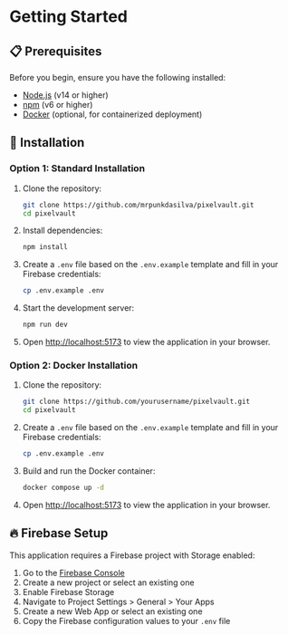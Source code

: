 # Getting Started

## 📋 Prerequisites

Before you begin, ensure you have the following installed:
- [Node.js](https://nodejs.org/) (v14 or higher)
- [npm](https://www.npmjs.com/) (v6 or higher)
- [Docker](https://www.docker.com/) (optional, for containerized deployment)

## 🔧 Installation

### Option 1: Standard Installation

1. Clone the repository:
   ```bash
   git clone https://github.com/mrpunkdasilva/pixelvault.git
   cd pixelvault
   ```

2. Install dependencies:
   ```bash
   npm install
   ```

3. Create a `.env` file based on the `.env.example` template and fill in your Firebase credentials:
   ```bash
   cp .env.example .env
   ```

4. Start the development server:
   ```bash
   npm run dev
   ```

5. Open [http://localhost:5173](http://localhost:5173) to view the application in your browser.

### Option 2: Docker Installation

1. Clone the repository:
   ```bash
   git clone https://github.com/yourusername/pixelvault.git
   cd pixelvault
   ```

2. Create a `.env` file based on the `.env.example` template and fill in your Firebase credentials:
   ```bash
   cp .env.example .env
   ```

3. Build and run the Docker container:
   ```bash
   docker compose up -d
   ```

4. Open [http://localhost:5173](http://localhost:5173) to view the application in your browser.

## 🔥 Firebase Setup

This application requires a Firebase project with Storage enabled:

1. Go to the [Firebase Console](https://console.firebase.google.com/)
2. Create a new project or select an existing one
3. Enable Firebase Storage
4. Navigate to Project Settings > General > Your Apps
5. Create a new Web App or select an existing one
6. Copy the Firebase configuration values to your `.env` file
